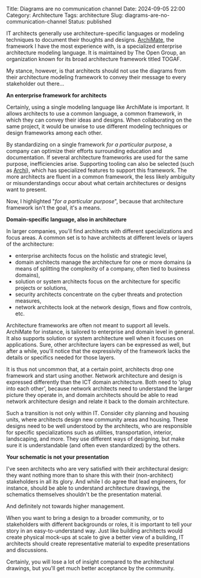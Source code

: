 Title: Diagrams are no communication channel
Date: 2024-09-05 22:00
Category: Architecture
Tags: architecture
Slug: diagrams-are-no-communication-channel
Status: published

IT architects generally use architecture-specific languages or modeling
techniques to document their thoughts and designs. [ArchiMate](https://www.opengroup.org/archimate-forum/archimate-overview),
the framework I have the most experience with, is a specialized enterprise
architecture modeling language. It is maintained by The Open Group, an organization
known for its broad architecture framework titled TOGAF.

My stance, however, is that architects should not use the diagrams from their
architecture modeling framework to convey their message to every stakeholder
out there...

**An enterprise framework for architects**

Certainly, using a single modeling language like ArchiMate is important.
It allows architects to use a common language, a common framework,
in which they can convey their ideas and designs. When collaborating on
the same project, it would be unwise to use different modeling techniques
or design frameworks among each other.

By standardizing on a single framework *for a particular purpose*, a company
can optimize their efforts surrounding education and documentation. If several 
architecture frameworks are used for the same purpose, inefficiencies arise.
Supporting tooling can also be selected (such as 
[Archi](https://www.archimatetool.com/)), which has specialized features to support
this framework.  The more architects are fluent in a common framework, the less
likely ambiguity or misunderstandings occur about what certain architectures or
designs want to present.

Now, I highlighted "*for a particular purpose*", because that architecture
framework isn't the goal, it's a means.

**Domain-specific language, also in architecture**

In larger companies, you'll find architects with different specializations
and focus areas. A common set is to have architects at different levels
or layers of the architecture:

- enterprise architects focus on the holistic and strategic level, 
- domain architects manage the architecture for one or more domains (a means of splitting the complexity
of a company, often tied to business domains), 
- solution or system architects focus on the architecture for specific projects or solutions, 
- security architects concentrate on the cyber threats and protection measures, 
- network architects look at the network design, flows and flow controls,
etc.

Architecture frameworks are often not meant to support all levels. ArchiMate
for instance, is tailored to enterprise and domain level in general. It also
supports solution or system architecture well when it focuses
on applications. Sure, other architecture layers can be expressed as well, but
after a while, you'll notice that the expressivity of the framework lacks the
details or specifics needed for those layers.

It is thus not uncommon that, at a certain point, architects drop one framework 
and start using another. Network architecture and design is expressed differently
than the ICT domain architecture. Both need to 'plug into each other',
because network architects need to understand the larger picture they operate
in, and domain architects should be able to read network architecture design
and relate it back to the domain architecture.

Such a transition is not only within IT. Consider city planning and
housing units, where architects design new community areas and housing.
These designs need to be well understood by the architects, who are
responsible for specific specializations such as utilities, transportation,
interior, landscaping, and more. They use different ways of designing, but
make sure it is understandable (and often even standardized) by the others.

**Your schematic is not your presentation**

I've seen architects who are very satisfied with their architectural
design: they want nothing more than to share this with their
(non-architect) stakeholders in all its glory. And while I do agree that lead
engineers, for instance, should be able to understand architecture drawings, the
schematics themselves shouldn't be the presentation material.

And definitely not towards higher management.

When you want to bring a design to a broader community, or to stakeholders
with different backgrounds or roles, it is important to tell your story
in an easy-to-understand way. Just like building architects would create
physical mock-ups at scale to give a better view of a building, IT
architects should create representative material to expedite
presentations and discussions.

Certainly, you will lose a lot of insight compared to the architectural
drawings, but you'll get much better acceptance by the community.


<!-- PELICAN_END_SUMMARY -->
